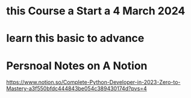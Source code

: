 # this Course a Start a 4 March 2024 
# learn this basic to advance 

# Persnoal Notes on A Notion 

https://www.notion.so/Complete-Python-Developer-in-2023-Zero-to-Mastery-a3f550bfdc444843be054c389430174d?pvs=4